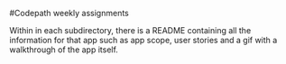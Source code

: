 #Codepath weekly assignments

Within in each subdirectory, there is a README containing all the information for that app such as app scope, user stories and a gif with a walkthrough of the app itself.

